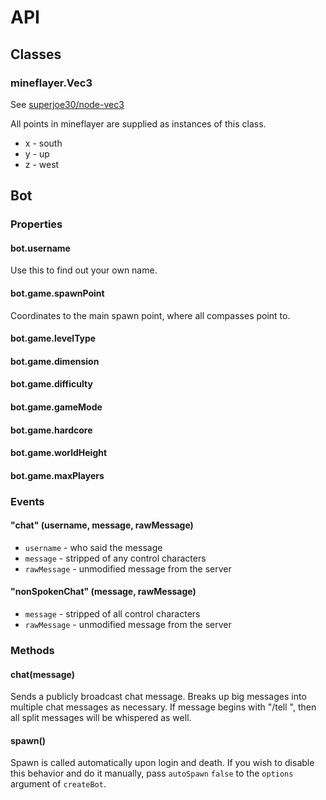 # API

## Classes

### mineflayer.Vec3

See [superjoe30/node-vec3](https://github.com/superjoe30/node-vec3)

All points in mineflayer are supplied as instances of this class.

 * x - south
 * y - up
 * z - west

## Bot

### Properties

#### bot.username

Use this to find out your own name.

#### bot.game.spawnPoint

Coordinates to the main spawn point, where all compasses point to.

#### bot.game.levelType

#### bot.game.dimension

#### bot.game.difficulty

#### bot.game.gameMode

#### bot.game.hardcore

#### bot.game.worldHeight

#### bot.game.maxPlayers

### Events

#### "chat" (username, message, rawMessage)

 * `username` - who said the message
 * `message` - stripped of any control characters
 * `rawMessage` - unmodified message from the server

#### "nonSpokenChat" (message, rawMessage)

 * `message` - stripped of all control characters
 * `rawMessage` - unmodified message from the server

### Methods

#### chat(message)

Sends a publicly broadcast chat message. Breaks up big messages into multiple chat messages as necessary. If message begins with "/tell <username> ", then all split messages will be whispered as well.

#### spawn()

Spawn is called automatically upon login and death. If you wish to
disable this behavior and do it manually, pass `autoSpawn` `false`
to the `options` argument of `createBot`.
